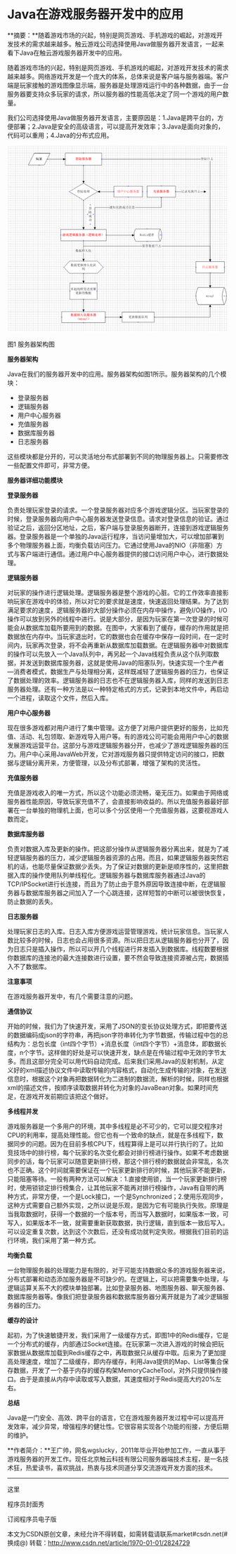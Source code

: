 #  Java在游戏服务器开发中的应用

**摘要：**随着游戏市场的兴起，特别是网页游戏、手机游戏的崛起，对游戏开发技术的需求越来越多。触云游戏公司选择使用Java做服务器开发语言，一起来看下Java在触云游戏服务器开发中的应用。

随着游戏市场的兴起，特别是网页游戏、手机游戏的崛起，对游戏开发技术的需求越来越多。网络游戏开发是一个庞大的体系，总体来说是客户端与服务器端。客户端是玩家接触的游戏图像显示端，服务器是处理游戏运行中的各种数据，由于一台服务器要支持众多玩家的请求，所以服务器的性能高低决定了同一个游戏的用户数量。

我们公司选择使用Java做服务器开发语言，主要原因是：1.Java是跨平台的，方便部署；2.Java是安全的高级语言，可以提高开发效率；3.Java是面向对象的，代码可以重用；4.Java的分布式应用。

![img](image_1/555c3c80ed232[1].jpg)

图1 服务器架构图

**服务器架构**

Java在我们的服务器开发中的应用。服务器架构如图1所示。服务器架构的几个模块：

- 登录服务器
- 逻辑服务器
- 用户中心服务器
- 充值服务器
- 数据库服务器
- 日志服务器

这些模块都是分开的，可以灵活地分布式部署到不同的物理服务器上。只需要修改一些配置文件即可，非常方便。

**服务器详细功能模块**

**登录服务器**

负责处理玩家登录的请求。一个登录服务器对应多个游戏逻辑分区。当玩家登录的时候，登录服务器向用户中心服务器发送登录信息。请求对登录信息的验证。通过验证之后，返回分区地址，之后，客户端与登录服务器断开，连接到游戏逻辑服务器。登录服务器是一个单独的Java运行程序，当访问量增加大，可以增加部署到多个物理服务器上面，均衡负载访问压力。它通过使用Java的NIO（非阻塞）方式与客户端进行通信。通过用户中心服务器提供的接口访问用户中心，进行数据处理。

**逻辑服务器**

对玩家的操作进行逻辑处理。逻辑服务器是整个游戏的心脏。它的工作效率直接影响玩家在游戏中的体验，所以对它的要求就是速度，快速返回处理结果。为了达到满足要求的速度，逻辑服务器的大部分操作必须在内存中操作，避免I/O操作，I/O操作可以放到另外的线程中进行。说是大部分，是因为玩家在第一次登录的时候可能会从数据库加载所要用到的数据。在图中，大家看到了缓存，缓存的作用就是把数据放在内存中。当玩家退出时，它的数据也会在缓存中保存一段时间，在一定时间内，玩家再次登录，将不会再重新从数据库加载数据。在逻辑服务器中对数据库的操作可以先放入一个Java队列中，再另起一个Java线程负责从这个队列取数据，并发送到数据库服务器，这就是使用Java的阻塞队列，快速实现一个生产者—消费者模式，数据生产与处理相分离，这样既减轻了逻辑服务器的压力，也保证了数据处理的效率。逻辑服务器的日志也不在逻辑服务器入库，同样的发送到日志服务器处理。还有一种方法是以一种特定格式的方式，记录到本地文件中，再启动一个进程，读取这个文件，然后入库。

**用户中心服务器**

现在很多游戏都对用户进行了集中管理。这方便了对用户提供更好的服务，比如充值、活动、礼包领取、新游戏导入用户等。有的游戏公司可能会用用户中心的数据发展游戏运营平台。这部分与游戏逻辑服务器分开，也减少了游戏逻辑服务器的压力。用户中心采用JavaWeb开发，它对游戏服务器只提供特定访问的接口，把数据与逻辑分离开来，方便管理，以及分布式部署，增强了架构的灵活性。

**充值服务器**

充值是游戏收入的唯一方式，所以这个功能必须流畅，毫无压力。如果由于网络或服务器性能原因，导致玩家充值不了，会直接影响收益的。所以充值服务器最好部署在一台单独的物理机上面，也可以多个分区使用一个充值服务器，这要视游戏人数而定。

**数据库服务器**

负责对数据入库及更新的操作。把这部分操作从逻辑服务器分离出来，就是为了减轻逻辑服务器的压力，减少逻辑服务器资源的占用。而且，如果逻辑服务器突然宕机的话，也能尽量保证数据少丢失。为了保证对数据的更新是顺序性的，这里把数据入库的操作使用队列单线程化。逻辑服务器与数据库服务器通过Java的TCP/IPSocket进行长连接，而且为了防止由于意外原因导致连接中断，在逻辑服务器与数据库服务器之间加入了一个心跳连接，这样短暂的中断可以被很快恢复，防止数据的丢失。

**日志服务器**

处理玩家日志的入库。日志入库方便游戏运营管理游戏，统计玩家信息。当玩家人数比较多的时候，日志也会占用很多资源。所以把日志从逻辑服务器也分开了，因为日志只是插入操作，所以可以开几个线程进行并发插入到数据库。线程数要根据你数据库的连接池的最大连接数进行设置，要不然会导致连接资源被占完，数据插入不了数据库。

**注意事项**

在游戏服务器开发中，有几个需要注意的问题。

**通信协议**

开始的时候，我们为了快速开发，采用了JSON的变长协议处理方式，即把要传送的数据编码成json的字符串，再把json字符串转化为字节数据，传输过程中包的总结构为：总包长度（int四个字节）+消息长度（int四个字节）+消息体，即数据长度，n个字节。这样做的好处是可以快速开发，缺点是在传输过程中无效的字节太多。而且这部分完全可以用代码自动完成。后来我们采用Java的反射机制，从定义好的xml描述协议文件中读取传输的内容格式，自动化生成传输的对象，在发送信息时，根据这个对象再把数据转化为二进制的数据流，解析的时候，同样也根据xml的描述文件，按顺序读取数据并转化为对象的JavaBean对象。如果时间充足，在游戏开发前期应该把这个做好。

**多线程并发**

游戏服务器是一个多用户的环境，其中多线程是必不可少的，它可以提交程序对CPU的利用率，提高处理性能。但它也有一个致命的缺点，就是在多线程下，数据同步的问题。因为在目前多核CPU下，线程算得上是可以并行执行的了。比如竞技场中的排行榜，每个玩家的名次变化都会对排行榜进行操作。如果不考虑数据同步的话，每个玩家可以随意更新排行榜，那这个排行榜的数据就会非常乱，名次也不正确。这个时间就需要保证在一个玩家更新排行的时候，其他玩家不能更新，只能阻塞等待。一般有两种方法可以解决：1.直接使用锁，当一个玩家更新排行榜时，使用锁锁定排行榜集合，让其他玩家不能再对排行榜操作，Java有自带的两种方式，非常方便，一个是Lock接口，一个是Synchronized；2.使用乐观同步，这种方式需要自己额外实现，之所以说是乐观，是因为它有可能执行失败。原理是当我取数据时，获得一个数据的一个版本号，而当写入数据时，如果版本一致，可写入，如果版本不一致，就需要重新获取数据，执行逻辑，直到版本一致后写入。可以设定重复次数，达到这个次数后，还没有成功就判定失败。根据我们目前的运行环境，我们采用了第一种方式。

**均衡负载**

一台物理服务器的处理能力是有限的，对于可能支持数据众多的游戏服务器来说，分布式部署和动态添加服务器是不可缺少的。在逻辑上，可以把需要集中处理，与逻辑运算关系不大的模块单独部署。比如登录服务器、地图服务器、聊天服务器、数据库服务器等。像我们把登录服务器和数据库服务器分离开就是为了减少逻辑服务器的压力。

**缓存的设计**

起初，为了快速敏捷开发，我们采用了一级缓存方式，即图1中的Redis缓存，它是一个分布式的缓存，内部通过Socket连接。在玩家第一次进入游戏的时候会把玩家数据从数据库加载到Redis缓存之中，再取数据只从缓存中取。后来为了更加提高处理速度，增加了二级缓存，即内存缓存，利用Java提供的Map、List等集合保存数据，开发了一个基于内存的缓存构架MemoryCacheTool，对外只提供操作接口。由于是直接从内存中读取或写入数据，其速度相对于Redis提高大约20%左右。

**总结**

Java是一门安全、高效、跨平台的语言，它在游戏服务器开发过程中可以提高开发效率，减少异常，增强程序的健壮性。它很容易实现各个功能的衔接，方便后期的维护。

**作者简介：**王广帅，网名wgslucky，2011年毕业开始参加工作，一直从事于游戏服务器的开发工作。现任北京触云科技有限公司服务器端技术主程，是一名技术狂，热爱读书，喜欢挑战，热衷与技术同道分享交流游戏开发方面的技术。

------

这里

程序员封面秀

订阅程序员电子版

本文为CSDN原创文章，未经允许不得转载，如需转载请联系market#csdn.net(#换成@)
转载：http://www.csdn.net/article/1970-01-01/2824729